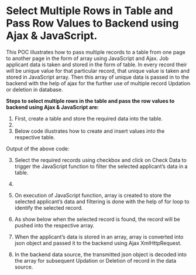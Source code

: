 # Select Multiple Rows in Table and Pass Row Values to Backend using Ajax & JavaScript.


This POC illustrates how to pass multiple records to a table from one page to another page in the form of array using JavaScript and Ajax. Job applicant data is taken and stored in the form of table. In every record their will be unique value for that particular record, that unique value is taken and stored in JavaScript array. Then this array of unique data is passed in to the backend with the help of ajax for the further use of multiple record Updation or deletion in database.

**Steps to select multiple rows in the table and pass the row values to backend using Ajax & JavaScript are:**

1.	First, create a table and store the required data into the table. 
2.	
3.	Below code illustrates how to create and insert values into the respective table.

 

Output of the above code:

 
3.	Select the required records using checkbox and click on Check Data to trigger the JavaScript function to filter the selected applicant’s data in a table.
4.	
 
4.	On execution of JavaScript function, array is created to store the selected applicant’s data and filtering is done with the help of for loop to identify the selected record.


5.	As show below when the selected record is found, the record will be pushed into the respective array.

 

6.	When the applicant’s data is stored in an array, array is converted into json object and passed it to the backend using Ajax XmlHttpRequest. 

 

7.	In the backend data source, the transmitted json object is decoded into the array for subsequent Updation or Deletion of record in the data source.

